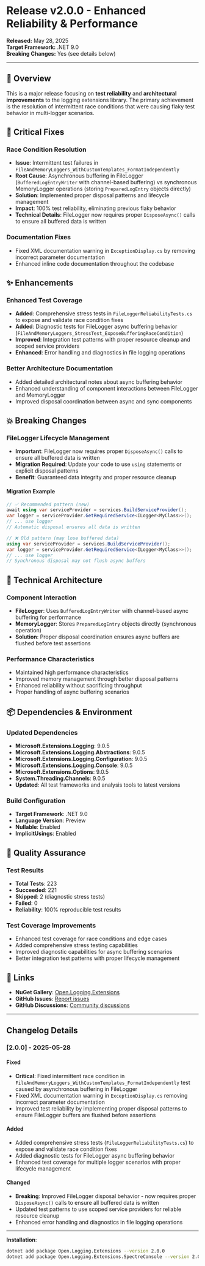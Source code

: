 # Release v2.0.0 - Enhanced Reliability & Performance

**Released:** May 28, 2025  
**Target Framework:** .NET 9.0  
**Breaking Changes:** Yes (see details below)

---

## 🚀 Overview

This is a major release focusing on **test reliability** and **architectural improvements** to the logging extensions library. The primary achievement is the resolution of intermittent race conditions that were causing flaky test behavior in multi-logger scenarios.

## 🔧 Critical Fixes

### Race Condition Resolution
- **Issue**: Intermittent test failures in `FileAndMemoryLoggers_WithCustomTemplates_FormatIndependently`
- **Root Cause**: Asynchronous buffering in FileLogger (`BufferedLogEntryWriter` with channel-based buffering) vs synchronous MemoryLogger operations (storing `PreparedLogEntry` objects directly)
- **Solution**: Implemented proper disposal patterns and lifecycle management
- **Impact**: 100% test reliability, eliminating previous flaky behavior
- **Technical Details**: FileLogger now requires proper `DisposeAsync()` calls to ensure all buffered data is written

### Documentation Fixes
- Fixed XML documentation warning in `ExceptionDisplay.cs` by removing incorrect parameter documentation
- Enhanced inline code documentation throughout the codebase

## ✨ Enhancements

### Enhanced Test Coverage
- **Added**: Comprehensive stress tests in `FileLoggerReliabilityTests.cs` to expose and validate race condition fixes
- **Added**: Diagnostic tests for FileLogger async buffering behavior (`FileAndMemoryLoggers_StressTest_ExposeBufferingRaceCondition`)
- **Improved**: Integration test patterns with proper resource cleanup and scoped service providers
- **Enhanced**: Error handling and diagnostics in file logging operations

### Better Architecture Documentation
- Added detailed architectural notes about async buffering behavior
- Enhanced understanding of component interactions between FileLogger and MemoryLogger
- Improved disposal coordination between async and sync components

## 💥 Breaking Changes

### FileLogger Lifecycle Management
- **Important**: FileLogger now requires proper `DisposeAsync()` calls to ensure all buffered data is written
- **Migration Required**: Update your code to use `using` statements or explicit disposal patterns
- **Benefit**: Guaranteed data integrity and proper resource cleanup

#### Migration Example
```csharp
// ✅ Recommended pattern (new)
await using var serviceProvider = services.BuildServiceProvider();
var logger = serviceProvider.GetRequiredService<ILogger<MyClass>>();
// ... use logger
// Automatic disposal ensures all data is written

// ❌ Old pattern (may lose buffered data)
using var serviceProvider = services.BuildServiceProvider();
var logger = serviceProvider.GetRequiredService<ILogger<MyClass>>();
// ... use logger
// Synchronous disposal may not flush async buffers
```

## 🔧 Technical Architecture

### Component Interaction
- **FileLogger**: Uses `BufferedLogEntryWriter` with channel-based async buffering for performance
- **MemoryLogger**: Stores `PreparedLogEntry` objects directly (synchronous operation)
- **Solution**: Proper disposal coordination ensures async buffers are flushed before test assertions

### Performance Characteristics
- Maintained high performance characteristics
- Improved memory management through better disposal patterns
- Enhanced reliability without sacrificing throughput
- Proper handling of async buffering scenarios

## 📦 Dependencies & Environment

### Updated Dependencies
- **Microsoft.Extensions.Logging**: 9.0.5
- **Microsoft.Extensions.Logging.Abstractions**: 9.0.5
- **Microsoft.Extensions.Logging.Configuration**: 9.0.5
- **Microsoft.Extensions.Logging.Console**: 9.0.5
- **Microsoft.Extensions.Options**: 9.0.5
- **System.Threading.Channels**: 9.0.5
- **Updated**: All test frameworks and analysis tools to latest versions

### Build Configuration
- **Target Framework**: .NET 9.0
- **Language Version**: Preview
- **Nullable**: Enabled
- **ImplicitUsings**: Enabled

## 🧪 Quality Assurance

### Test Results
- **Total Tests**: 223
- **Succeeded**: 221
- **Skipped**: 2 (diagnostic stress tests)
- **Failed**: 0
- **Reliability**: 100% reproducible test results

### Test Coverage Improvements
- Enhanced test coverage for race conditions and edge cases
- Added comprehensive stress testing capabilities
- Improved diagnostic capabilities for async buffering scenarios
- Better integration test patterns with proper lifecycle management

## 🔗 Links

- **NuGet Gallery**: [Open.Logging.Extensions](https://www.nuget.org/packages/Open.Logging.Extensions/)
- **GitHub Issues**: [Report issues](https://github.com/Open-NET-Libraries/Open.Logging/issues)
- **GitHub Discussions**: [Community discussions](https://github.com/Open-NET-Libraries/Open.Logging/discussions)

---

## Changelog Details

### [2.0.0] - 2025-05-28

#### Fixed
- **Critical**: Fixed intermittent race condition in `FileAndMemoryLoggers_WithCustomTemplates_FormatIndependently` test caused by asynchronous buffering in FileLogger
- Fixed XML documentation warning in `ExceptionDisplay.cs` removing incorrect parameter documentation
- Improved test reliability by implementing proper disposal patterns to ensure FileLogger buffers are flushed before assertions

#### Added
- Added comprehensive stress tests (`FileLoggerReliabilityTests.cs`) to expose and validate race condition fixes
- Added diagnostic tests for FileLogger async buffering behavior
- Enhanced test coverage for multiple logger scenarios with proper lifecycle management

#### Changed
- **Breaking**: Improved FileLogger disposal behavior - now requires proper `DisposeAsync()` calls to ensure all buffered data is written
- Updated test patterns to use scoped service providers for reliable resource cleanup
- Enhanced error handling and diagnostics in file logging operations

---

**Installation**:
```bash
dotnet add package Open.Logging.Extensions --version 2.0.0
dotnet add package Open.Logging.Extensions.SpectreConsole --version 2.0.0
```
